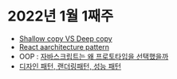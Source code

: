 # 2022년 1월 1째주

- [Shallow copy VS Deep copy](https://devdojo.com/rahulism/shallow-copy-and-deep-copy-in-js)
- [React aarchitecture pattern](https://blog.openreplay.com/react-architecture-patterns-for-your-projects)
- OOP : [자바스크립트는 왜 프로토타입을 선택했을까](https://medium.com/@limsungmook/%EC%9E%90%EB%B0%94%EC%8A%A4%ED%81%AC%EB%A6%BD%ED%8A%B8%EB%8A%94-%EC%99%9C-%ED%94%84%EB%A1%9C%ED%86%A0%ED%83%80%EC%9E%85%EC%9D%84-%EC%84%A0%ED%83%9D%ED%96%88%EC%9D%84%EA%B9%8C-997f985adb42)
- [디자인 패턴, 랜더링패턴, 성능 패턴](https://www.patterns.dev/)

